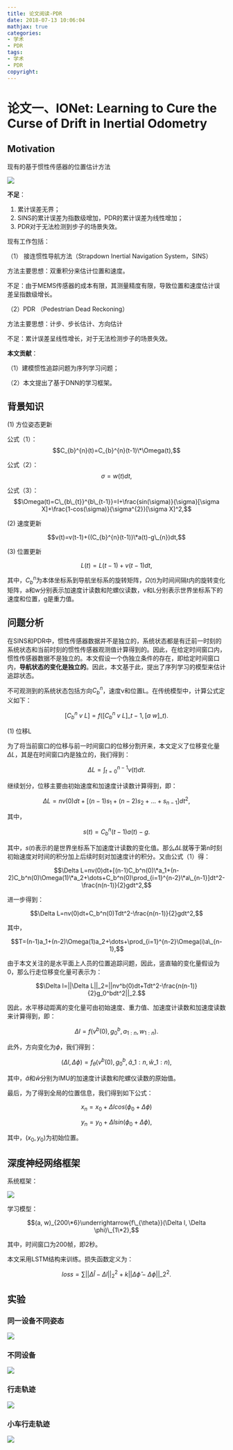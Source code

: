 ```yaml
---
title: 论文阅读-PDR
date: 2018-07-13 10:06:04
mathjax: true
categories:
- 学术
- PDR
tags:
- 学术
- PDR
copyright:
---
```


# 论文一、IONet: Learning to Cure the Curse of Drift in Inertial Odometry

## Motivation

现有的基于惯性传感器的位置估计方法

![](http://p55se4hrx.bkt.clouddn.com/images/science/PDR/IONnet_01.jpeg)

**不足**：

1. 累计误差无界；
2. SINS的累计误差为指数级增加，PDR的累计误差为线性增加；
3. PDR对于无法检测到步子的场景失效。

现有工作包括：

（1） 接连惯性导航方法（Strapdown Inertial Navigation System，SINS）

方法主要思想：双重积分来估计位置和速度。

不足：由于MEMS传感器的成本有限，其测量精度有限，导致位置和速度估计误差呈指数级增长。

（2）PDR （Pedestrian Dead Reckoning）

方法主要思想：计步、步长估计、方向估计

不足：累计误差呈线性增长，对于无法检测步子的场景失效。

**本文贡献**：

（1）建模惯性追踪问题为序列学习问题；

（2）本文提出了基于DNN的学习框架。

## 背景知识

(1) 方位姿态更新

公式（1）：$$C_{b}^{n}(t)=C_{b}^{n}(t-1)\*\Omega(t),$$

公式（2）：$$\sigma=w(t)dt,$$

公式（3）：$$\Omega(t)=C\_{b\_{t}}^{b\_{t-1}}=I+\frac{sin(\sigma)}{\sigma}[\sigma X]+\frac{1-cos(\sigma)}{\sigma^{2}}[\sigma X]^2,$$

(2) 速度更新

$$v(t)=v(t-1)+((C_{b}^{n}(t-1))\*a(t)-g\_{n})dt,$$

(3) 位置更新

$$L(t)=L(t-1)+v(t-1)dt,$$

其中，$C_{b}^{n}$为本体坐标系到导航坐标系的旋转矩阵，$\Omega(t)$为时间间隔t内的旋转变化矩阵，a和w分别表示加速度计读数和陀螺仪读数，v和L分别表示世界坐标系下的速度和位置，g是重力值。

## 问题分析

在SINS和PDR中，惯性传感器数据并不是独立的，系统状态都是有迁前一时刻的系统状态和当前时刻的惯性传感器观测值计算得到的。因此，在给定时间窗口内，惯性传感器数据不是独立的。本文假设一个伪独立条件的存在，即给定时间窗口内，**导航状态的变化是独立的**。因此，本文基于此，提出了序列学习的模型来估计追踪状态。

不可观测到的系统状态包括方向$C_{b}^{n}$，速度v和位置L。在传统模型中，计算公式定义如下：

$$[C_{b}^{n}\ v\ L]=f([C_{b}^{n}\ v\ L]\_{t-1}, [a\ w]\_{t}).$$

(1) 位移L

为了将当前窗口的位移与前一时间窗口的位移分割开来，本文定义了位移变化量$\Delta L$，其是在时间窗口内是独立的，我们得到：

$$\Delta L=\int_{t=0}^{n-1}v(t)dt.$$

继续划分，位移主要由初始速度和加速度计读数计算得到，即：

$$\Delta L=nv(0)dt+[(n-1)s_1+(n-2)s_2+\dots+s_{n-1}]dt^2,$$

其中，

$$s(t)=C_{b}^{n}(t-1)a(t)-g.$$

其中，$s(t)$表示的是世界坐标系下加速度计读数的变化值。那么$\Delta L$就等于第n时刻初始速度对时间的积分加上后续时刻对加速度计的积分。又由公式（1）得：

$$\Delta L=nv(0)dt+[(n-1)C_b^n(0)\*a_1+(n-2)C_b^n(0)\Omega(1)\*a_2+\dots+C_b^n(0)\prod_{i=1}^{n-2}\*a\_{n-1}]dt^2-\frac{n(n-1)}{2}gdt^2,$$

进一步得到：

$$\Delta L=nv(0)dt+C_b^n(0)Tdt^2-\frac{n(n-1)}{2}gdt^2,$$

其中，

$$T=(n-1)a_1+(n-2)\Omega(1)a_2+\dots+\prod_{i=1}^{n-2}\Omega(i)a\_{n-1},$$

由于本文关注的是水平面上人员的位置追踪问题，因此，竖直轴的变化量假设为0，那么行走位移变化量可表示为：

$$\Delta l=||\Delta L||_2=||nv^b(0)dt+Tdt^2-\frac{n(n-1)}{2}g_0^bdt^2||_2.$$

因此，水平移动距离的变化量可由初始速度、重力值、加速度计读数和加速度读数来计算得到，即：

$$\Delta l=f(v^b(0),g_0^b,a_{1:n},w_{1:n}).$$

此外，方向变化为$\phi$，我们得到：

$$(\Delta l, \Delta \phi)=f_{\theta}(v^b(0),g_{0}^{b},\hat{a}\_{1:n},\hat{w}\_{1:n}),$$

其中，$\hat{a}$和$\hat{w}$分别为IMU的加速度计读数和陀螺仪读数的原始值。

最后，为了得到全局的位置信息，我们得到如下公式：

$$x_n=x_0+\Delta l cos(\phi_0+\Delta \phi)$$

$$y_n=y_0+\Delta l sin(\phi_0+\Delta \phi),$$

其中，$(x_0,y_0)$为初始位置。

## 深度神经网络框架

系统框架：

![](http://p55se4hrx.bkt.clouddn.com/images/science/PDR/IONet_02.jpeg)

学习模型：

$$(a, w)_{200\*6}\underrightarrow{f\_{\theta}}(\Delta l, \Delta \phi)\_{1\*2},$$

其中，时间窗口为200帧，即2秒。

本文采用LSTM结构来训练。损失函数定义为：

$$loss=\sum||\Delta \hat{l}-\Delta l||_{2}^{2}+k||\Delta \hat{\phi}-\Delta \phi||\_{2}^{2}.$$

## 实验

### 同一设备不同姿态

![](http://p55se4hrx.bkt.clouddn.com/images/science/PDR/IONet_03.jpeg)

### 不同设备

![](http://p55se4hrx.bkt.clouddn.com/images/science/PDR/IONet_04.jpeg)

### 行走轨迹

![](http://p55se4hrx.bkt.clouddn.com/images/science/PDR/IONet_05.jpeg)

### 小车行走轨迹

![](http://p55se4hrx.bkt.clouddn.com/images/science/PDR/IONet_06.jpeg)




















